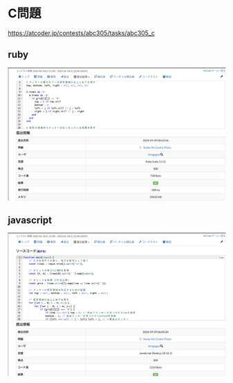 # C問題
https://atcoder.jp/contests/abc305/tasks/abc305_c
## ruby
![alt text](image.png)
## javascript 
![alt text](image-1.png)
